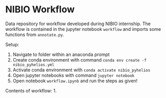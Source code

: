 # NIBIO Workflow

Data repository for workflow developed during NIBIO internship.
The workflow is contained in the jupyter notebook `workflow` and imports some functions from `annotate.py`.

Setup:

1. Navigate to folder within an anaconda prompt
2. Create conda environment with command `conda env create -f nibio_pyhelios.yml`
3. Activate conda environment with `conda activate nibio_pyhelios`
4. Open jupyter notebooks with command `jupyter notebook`
5. Open notebook `workflow.ipynb` and run the steps as given!

Contents of workflow:
1.

